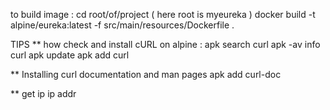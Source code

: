 to build image : 
cd root/of/project  ( here root is myeureka )
docker build -t alpine/eureka:latest -f src/main/resources/Dockerfile .


TIPS
** how check and install cURL on alpine :
apk search curl
apk -av info curl
apk update
apk add curl

** Installing curl documentation and man pages
apk add curl-doc

** get ip
ip addr
